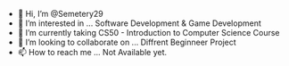 - 👋 Hi, I’m @Semetery29
- 👀 I’m interested in ... Software Development & Game Development
- 🌱 I’m currently taking CS50 - Introduction to Computer Science Course
- 💞️ I’m looking to collaborate on ... Diffrent Beginneer Project 
- 📫 How to reach me ... Not Available yet.

<!---
Semetery29/Semetery29 is a ✨ special ✨ repository because its `README.md` (this file) appears on your GitHub profile.
You can click the Preview link to take a look at your changes.
--->
<!--- 
Well This is my 1st day at GitHub date: 23 October 2022 and I don't How to save the README.md Folder. Sadge :)
-->

<!--- 23 October 2022 11:50 am , I complete my 1st Class of CS50 , And its feel so Good --->

